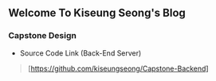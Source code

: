 ## Welcome To Kiseung Seong's Blog

### Capstone Design
* Source Code Link (Back-End Server)

> [https://github.com/kiseungseong/Capstone-Backend]
